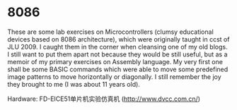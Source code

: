 8086
====

These are some lab exercises on Microcontrollers (clumsy educational devices based on 8086 architecture), which were originally taught in ccst of JLU 2009. I caught them in the corner when cleansing one of my old blogs. I still want to put them apart not because they would be still useful, but as a memoir of my primary exercises on Assembly language. My very first one shall be some BASIC commands which were able to move some predefined image patterns to move horizontally or diagonally. I still remember the joy they brought to me (I was about 11 years old).

Hardware: FD-EICE51单片机实验仿真机 (http://www.dvcc.com.cn/)

